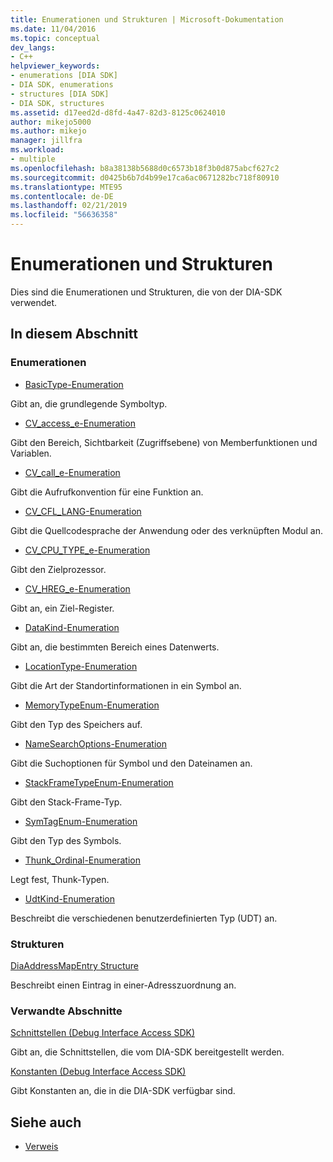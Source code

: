 ```yaml
---
title: Enumerationen und Strukturen | Microsoft-Dokumentation
ms.date: 11/04/2016
ms.topic: conceptual
dev_langs:
- C++
helpviewer_keywords:
- enumerations [DIA SDK]
- DIA SDK, enumerations
- structures [DIA SDK]
- DIA SDK, structures
ms.assetid: d17eed2d-d8fd-4a47-82d3-8125c0624010
author: mikejo5000
ms.author: mikejo
manager: jillfra
ms.workload:
- multiple
ms.openlocfilehash: b8a38138b5688d0c6573b18f3b0d875abcf627c2
ms.sourcegitcommit: d0425b6b7d4b99e17ca6ac0671282bc718f80910
ms.translationtype: MTE95
ms.contentlocale: de-DE
ms.lasthandoff: 02/21/2019
ms.locfileid: "56636358"
---
```

# <a name="enumerations-and-structures"></a>Enumerationen und Strukturen

Dies sind die Enumerationen und Strukturen, die von der DIA-SDK verwendet.

## <a name="in-this-section"></a>In diesem Abschnitt

### <a name="enumerations"></a>Enumerationen

- [BasicType-Enumeration](../../debugger/debug-interface-access/basictype.md)

 Gibt an, die grundlegende Symboltyp.

- [CV_access_e-Enumeration](../../debugger/debug-interface-access/cv-access-e.md)

 Gibt den Bereich, Sichtbarkeit (Zugriffsebene) von Memberfunktionen und Variablen.

- [CV_call_e-Enumeration](../../debugger/debug-interface-access/cv-call-e.md)

 Gibt die Aufrufkonvention für eine Funktion an.

- [CV_CFL_LANG-Enumeration](../../debugger/debug-interface-access/cv-cfl-lang.md)

 Gibt die Quellcodesprache der Anwendung oder des verknüpften Modul an.

- [CV_CPU_TYPE_e-Enumeration](../../debugger/debug-interface-access/cv-cpu-type-e.md)

 Gibt den Zielprozessor.

- [CV_HREG_e-Enumeration](../../debugger/debug-interface-access/cv-hreg-e.md)

 Gibt an, ein Ziel-Register.

- [DataKind-Enumeration](../../debugger/debug-interface-access/datakind.md)

 Gibt an, die bestimmten Bereich eines Datenwerts.

- [LocationType-Enumeration](../../debugger/debug-interface-access/locationtype.md)

 Gibt die Art der Standortinformationen in ein Symbol an.

- [MemoryTypeEnum-Enumeration](../../debugger/debug-interface-access/memorytypeenum.md)

 Gibt den Typ des Speichers auf.

- [NameSearchOptions-Enumeration](../../debugger/debug-interface-access/namesearchoptions.md)

 Gibt die Suchoptionen für Symbol und den Dateinamen an.

- [StackFrameTypeEnum-Enumeration](../../debugger/debug-interface-access/stackframetypeenum.md)

 Gibt den Stack-Frame-Typ.

- [SymTagEnum-Enumeration](../../debugger/debug-interface-access/symtagenum.md)

 Gibt den Typ des Symbols.

- [Thunk_Ordinal-Enumeration](../../debugger/debug-interface-access/thunk-ordinal.md)

 Legt fest, Thunk-Typen.

- [UdtKind-Enumeration](../../debugger/debug-interface-access/udtkind.md)

 Beschreibt die verschiedenen benutzerdefinierten Typ (UDT) an.

### <a name="structures"></a>Strukturen

[DiaAddressMapEntry Structure](../../debugger/debug-interface-access/diaaddressmapentry.md)

Beschreibt einen Eintrag in einer-Adresszuordnung an.

### <a name="related-sections"></a>Verwandte Abschnitte

[Schnittstellen (Debug Interface Access SDK)](../../debugger/debug-interface-access/interfaces-debug-interface-access-sdk.md)

Gibt an, die Schnittstellen, die vom DIA-SDK bereitgestellt werden.

[Konstanten (Debug Interface Access SDK)](../../debugger/debug-interface-access/constants-debug-interface-access-sdk.md)

Gibt Konstanten an, die in die DIA-SDK verfügbar sind.

## <a name="see-also"></a>Siehe auch

- [Verweis](../../debugger/debug-interface-access/debug-interface-access-sdk-reference.md)